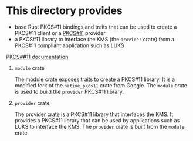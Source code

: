 # This directory provides

- base Rust PKCS#11 bindings and traits that can be used to create a PKCS#11 client or a [PKCS#11](https://docs.oasis-open.org/pkcs11/pkcs11-curr/v2.40/cos01/pkcs11-curr-v2.40-cos01.html) provider
- a PKCS#11 library to interface the KMS (the `provider` crate) from a PKCS#11 compliant application such as LUKS

[PKCS##11 documentation](https://www.cryptsoft.com/pkcs11doc/STANDARD/pkcs-11.pdf)

1. `module` crate

    The module crate exposes traits to create a PKCS#11 library. It is a modified fork of
    the `native_pkcs11` crate from Google. The `module` crate is used to build the `provider` PKCS#11 library.

2. `provider` crate

    The provider crate is a PKCS#11 library that interfaces the KMS. It provides a PKCS#11 library that can be used by
    applications such as LUKS to interface the KMS. The `provider` crate is built from the `module` crate.
